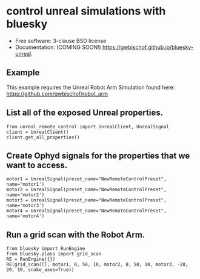 # control unreal simulations with bluesky

* Free software: 3-clause BSD license
* Documentation: (COMING SOON!) https://gwbischof.github.io/bluesky-unreal.

Example
-------

This example requires the Unreal Robot Arm Simulation
found here: https://github.com/gwbischof/robot_arm

## List all of the exposed Unreal properties.
```
from unreal_remote_control import UnrealClient, UnrealSignal
client = UnrealClient()
client.get_all_properties()
```

## Create Ophyd signals for the properties that we want to access.
```
motor1 = UnrealSignal(preset_name="NewRemoteControlPreset", name='motor1')
motor2 = UnrealSignal(preset_name="NewRemoteControlPreset", name='motor2')
motor3 = UnrealSignal(preset_name="NewRemoteControlPreset", name='motor3')
motor4 = UnrealSignal(preset_name="NewRemoteControlPreset", name='motor4')
```

## Run a grid scan with the Robot Arm.
```
from bluesky import RunEngine
from bluesky.plans import grid_scan
RE = RunEngine({})
RE(grid_scan([], motor1, 0, 50, 10, motor2, 0, 50, 10, motor3, -20, 20, 10, snake_axes=True))
```
